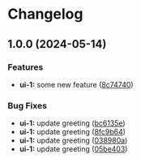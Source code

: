 # Changelog

## 1.0.0 (2024-05-14)


### Features

* **ui-1:** some new feature ([8c74740](https://github.com/maxmichalek/nx-monorepo/commit/8c747405d12d1622de67be42c3bdbc80cb40b102))


### Bug Fixes

* **ui-1:** update greeting ([bc6135e](https://github.com/maxmichalek/nx-monorepo/commit/bc6135e1a0098a8bd9e5239fde54f72a17284f74))
* **ui-1:** update greeting ([8fc9b64](https://github.com/maxmichalek/nx-monorepo/commit/8fc9b649a7390e1fe1062d3df1b474c6fa52ff39))
* **ui-1:** update greeting ([038980a](https://github.com/maxmichalek/nx-monorepo/commit/038980a62cbb86874fea0fb32edad88ac823f73b))
* **ui-1:** update greeting ([05be403](https://github.com/maxmichalek/nx-monorepo/commit/05be403129b3e2755855fa6d786bea62d469b9d4))
